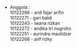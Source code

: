 - Anggota : </br>
10122266 - ardi fajar arifin</br>
10122271 - gari baldi <br>
10122243 - iwana rizkan <br>
10122272 - andika tri nugroho <br>
10122251 - aurindra maulidzar <br>
10122268 - arif rizky